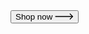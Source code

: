 <!DOCTYPE html>
<html lang="en">
<head>
    <meta charset="UTF-8">
    <meta http-equiv="X-UA-Compatible" content="IE=edge">
    <meta name="viewport" content="width=device-width, initial-scale=1.0">
    <title>Button_(V.0.0.2)</title>
    <link rel="stylesheet" href="style.css">
</head>
<body>
    <!-- HTML -->
    <button class="cta">
        <span class="hover-underline-animation"> Shop now </span>
        <svg viewBox="0 0 46 16" height="10" width="30" xmlns="http://www.w3.org/2000/svg" id="arrow-horizontal">
            <path transform="translate(30)" d="M8,0,6.545,1.455l5.506,5.506H-30V9.039H12.052L6.545,14.545,8,16l8-8Z"
                data-name="Path 10" id="Path_10"></path>
        </svg>
    </button>
</body>
</html>
